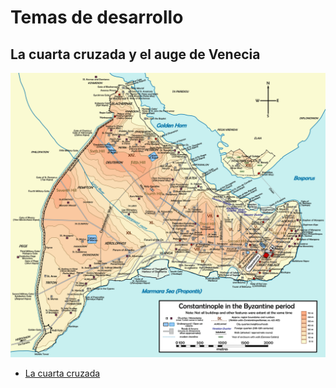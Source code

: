 # Temas de desarrollo

## La cuarta cruzada y el auge de Venecia

![Plano de Constantinopla](img/Byzantine_Constantinople-en.png)

* [La cuarta cruzada](https://archivoshistoria.com/la-cuarta-cruzada-1204/)